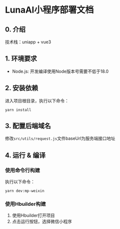 # LunaAI小程序部署文档

## 0. 介绍

技术栈：uniapp + vue3

## 1. 环境要求

- Node.js: 开发编译使用Node版本号需要不低于18.0

## 2. 安装依赖

进入项目根目录，执行以下命令：

```shell
yarn install
```

## 3. 配置后端域名

修改`src/utils/request.js`文件baseUrl为服务端接口地址

## 4. 运行 & 编译

### 使用命令行构建

执行以下命令：

```shell
yarn dev:mp-weixin
```

### 使用Hbuilder构建

1. 使用Hbuilder打开项目
2. 点击运行按钮，选择微信小程序

